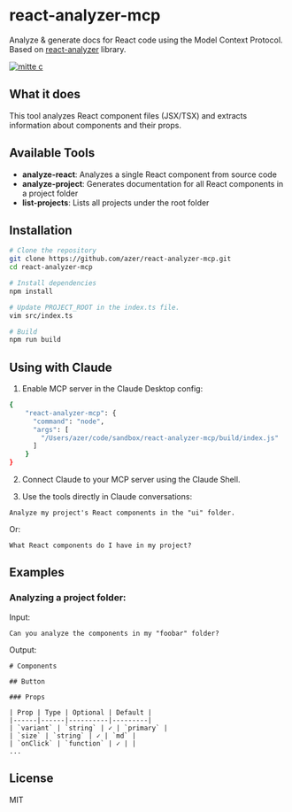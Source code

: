 # react-analyzer-mcp

Analyze & generate docs for React code using the Model Context Protocol. Based on [react-analyzer](https://github.com/azer/react-analyzer) library.

[![mitte c](https://github.com/user-attachments/assets/615f43d7-9b81-4480-9a2a-773819223ddb)](https://x.com/azerkoculu/status/1910071779457900866)

## What it does

This tool analyzes React component files (JSX/TSX) and extracts information about components and their props.

## Available Tools

- **analyze-react**: Analyzes a single React component from source code
- **analyze-project**: Generates documentation for all React components in a project folder
- **list-projects**: Lists all projects under the root folder

## Installation

```bash
# Clone the repository
git clone https://github.com/azer/react-analyzer-mcp.git
cd react-analyzer-mcp

# Install dependencies
npm install

# Update PROJECT_ROOT in the index.ts file.
vim src/index.ts

# Build
npm run build
```

## Using with Claude

1. Enable MCP server in the Claude Desktop config:

```bash
{
    "react-analyzer-mcp": {
      "command": "node",
      "args": [
        "/Users/azer/code/sandbox/react-analyzer-mcp/build/index.js"
      ]
    }
}
```

2. Connect Claude to your MCP server using the Claude Shell.

3. Use the tools directly in Claude conversations:

```
Analyze my project's React components in the "ui" folder.
```

Or:

```
What React components do I have in my project?
```

## Examples

### Analyzing a project folder:

Input:
```
Can you analyze the components in my "foobar" folder?
```

Output:
```
# Components

## Button

### Props

| Prop | Type | Optional | Default |
|------|------|----------|---------|
| `variant` | `string` | ✓ | `primary` |
| `size` | `string` | ✓ | `md` |
| `onClick` | `function` | ✓ | |
...
```

## License

MIT
